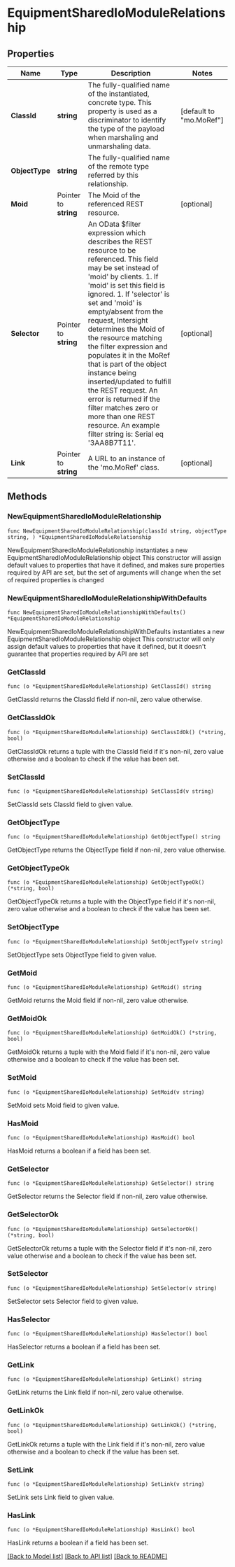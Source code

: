 # EquipmentSharedIoModuleRelationship

## Properties

Name | Type | Description | Notes
------------ | ------------- | ------------- | -------------
**ClassId** | **string** | The fully-qualified name of the instantiated, concrete type. This property is used as a discriminator to identify the type of the payload when marshaling and unmarshaling data. | [default to "mo.MoRef"]
**ObjectType** | **string** | The fully-qualified name of the remote type referred by this relationship. | 
**Moid** | Pointer to **string** | The Moid of the referenced REST resource. | [optional] 
**Selector** | Pointer to **string** | An OData $filter expression which describes the REST resource to be referenced. This field may be set instead of &#39;moid&#39; by clients. 1. If &#39;moid&#39; is set this field is ignored. 1. If &#39;selector&#39; is set and &#39;moid&#39; is empty/absent from the request, Intersight determines the Moid of the resource matching the filter expression and populates it in the MoRef that is part of the object instance being inserted/updated to fulfill the REST request. An error is returned if the filter matches zero or more than one REST resource. An example filter string is: Serial eq &#39;3AA8B7T11&#39;. | [optional] 
**Link** | Pointer to **string** | A URL to an instance of the &#39;mo.MoRef&#39; class. | [optional] 

## Methods

### NewEquipmentSharedIoModuleRelationship

`func NewEquipmentSharedIoModuleRelationship(classId string, objectType string, ) *EquipmentSharedIoModuleRelationship`

NewEquipmentSharedIoModuleRelationship instantiates a new EquipmentSharedIoModuleRelationship object
This constructor will assign default values to properties that have it defined,
and makes sure properties required by API are set, but the set of arguments
will change when the set of required properties is changed

### NewEquipmentSharedIoModuleRelationshipWithDefaults

`func NewEquipmentSharedIoModuleRelationshipWithDefaults() *EquipmentSharedIoModuleRelationship`

NewEquipmentSharedIoModuleRelationshipWithDefaults instantiates a new EquipmentSharedIoModuleRelationship object
This constructor will only assign default values to properties that have it defined,
but it doesn't guarantee that properties required by API are set

### GetClassId

`func (o *EquipmentSharedIoModuleRelationship) GetClassId() string`

GetClassId returns the ClassId field if non-nil, zero value otherwise.

### GetClassIdOk

`func (o *EquipmentSharedIoModuleRelationship) GetClassIdOk() (*string, bool)`

GetClassIdOk returns a tuple with the ClassId field if it's non-nil, zero value otherwise
and a boolean to check if the value has been set.

### SetClassId

`func (o *EquipmentSharedIoModuleRelationship) SetClassId(v string)`

SetClassId sets ClassId field to given value.


### GetObjectType

`func (o *EquipmentSharedIoModuleRelationship) GetObjectType() string`

GetObjectType returns the ObjectType field if non-nil, zero value otherwise.

### GetObjectTypeOk

`func (o *EquipmentSharedIoModuleRelationship) GetObjectTypeOk() (*string, bool)`

GetObjectTypeOk returns a tuple with the ObjectType field if it's non-nil, zero value otherwise
and a boolean to check if the value has been set.

### SetObjectType

`func (o *EquipmentSharedIoModuleRelationship) SetObjectType(v string)`

SetObjectType sets ObjectType field to given value.


### GetMoid

`func (o *EquipmentSharedIoModuleRelationship) GetMoid() string`

GetMoid returns the Moid field if non-nil, zero value otherwise.

### GetMoidOk

`func (o *EquipmentSharedIoModuleRelationship) GetMoidOk() (*string, bool)`

GetMoidOk returns a tuple with the Moid field if it's non-nil, zero value otherwise
and a boolean to check if the value has been set.

### SetMoid

`func (o *EquipmentSharedIoModuleRelationship) SetMoid(v string)`

SetMoid sets Moid field to given value.

### HasMoid

`func (o *EquipmentSharedIoModuleRelationship) HasMoid() bool`

HasMoid returns a boolean if a field has been set.

### GetSelector

`func (o *EquipmentSharedIoModuleRelationship) GetSelector() string`

GetSelector returns the Selector field if non-nil, zero value otherwise.

### GetSelectorOk

`func (o *EquipmentSharedIoModuleRelationship) GetSelectorOk() (*string, bool)`

GetSelectorOk returns a tuple with the Selector field if it's non-nil, zero value otherwise
and a boolean to check if the value has been set.

### SetSelector

`func (o *EquipmentSharedIoModuleRelationship) SetSelector(v string)`

SetSelector sets Selector field to given value.

### HasSelector

`func (o *EquipmentSharedIoModuleRelationship) HasSelector() bool`

HasSelector returns a boolean if a field has been set.

### GetLink

`func (o *EquipmentSharedIoModuleRelationship) GetLink() string`

GetLink returns the Link field if non-nil, zero value otherwise.

### GetLinkOk

`func (o *EquipmentSharedIoModuleRelationship) GetLinkOk() (*string, bool)`

GetLinkOk returns a tuple with the Link field if it's non-nil, zero value otherwise
and a boolean to check if the value has been set.

### SetLink

`func (o *EquipmentSharedIoModuleRelationship) SetLink(v string)`

SetLink sets Link field to given value.

### HasLink

`func (o *EquipmentSharedIoModuleRelationship) HasLink() bool`

HasLink returns a boolean if a field has been set.


[[Back to Model list]](../README.md#documentation-for-models) [[Back to API list]](../README.md#documentation-for-api-endpoints) [[Back to README]](../README.md)


